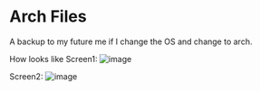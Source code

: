 # Arch Files
A backup to my future me if I change the OS and change to arch.

How looks like 
Screen1:
![image](https://user-images.githubusercontent.com/87506942/142782509-f3b5a3a6-adba-4b20-8b19-0462409cb1dd.png)


Screen2:
![image](https://user-images.githubusercontent.com/87506942/142782521-48a1fc30-5e73-47e2-86f1-48749c0eff3e.png)

